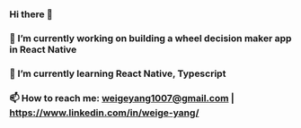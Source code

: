 ### Hi there 👋

### 🔭 I’m currently working on building a wheel decision maker app in React Native
### 🌱 I’m currently learning React Native, Typescript
### 📫 How to reach me: weigeyang1007@gmail.com | https://www.linkedin.com/in/weige-yang/


